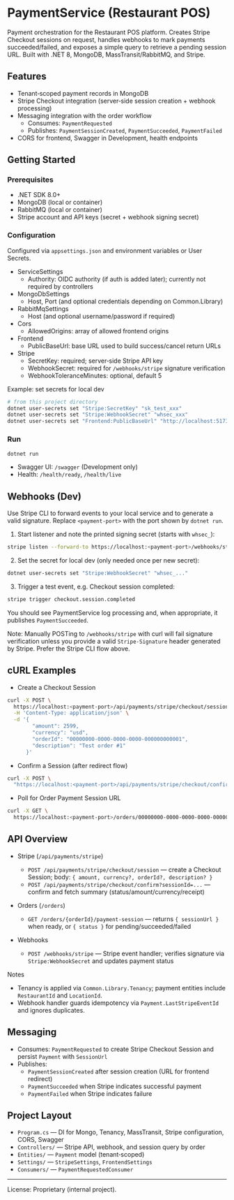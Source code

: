 # PaymentService (Restaurant POS)

Payment orchestration for the Restaurant POS platform. Creates Stripe Checkout sessions on request, handles webhooks to mark payments succeeded/failed, and exposes a simple query to retrieve a pending session URL. Built with .NET 8, MongoDB, MassTransit/RabbitMQ, and Stripe.

## Features
- Tenant‑scoped payment records in MongoDB
- Stripe Checkout integration (server‑side session creation + webhook processing)
- Messaging integration with the order workflow
  - Consumes: `PaymentRequested`
  - Publishes: `PaymentSessionCreated`, `PaymentSucceeded`, `PaymentFailed`
- CORS for frontend, Swagger in Development, health endpoints

## Getting Started

### Prerequisites
- .NET SDK 8.0+
- MongoDB (local or container)
- RabbitMQ (local or container)
- Stripe account and API keys (secret + webhook signing secret)

### Configuration
Configured via `appsettings.json` and environment variables or User Secrets.

- ServiceSettings
  - Authority: OIDC authority (if auth is added later); currently not required by controllers
- MongoDbSettings
  - Host, Port (and optional credentials depending on Common.Library)
- RabbitMqSettings
  - Host (and optional username/password if required)
- Cors
  - AllowedOrigins: array of allowed frontend origins
- Frontend
  - PublicBaseUrl: base URL used to build success/cancel return URLs
- Stripe
  - SecretKey: required; server‑side Stripe API key
  - WebhookSecret: required for `/webhooks/stripe` signature verification
  - WebhookToleranceMinutes: optional, default 5

Example: set secrets for local dev
```bash
# from this project directory
dotnet user-secrets set "Stripe:SecretKey" "sk_test_xxx"
dotnet user-secrets set "Stripe:WebhookSecret" "whsec_xxx"
dotnet user-secrets set "Frontend:PublicBaseUrl" "http://localhost:5173"
```

### Run
```bash
dotnet run
```
- Swagger UI: `/swagger` (Development only)
- Health: `/health/ready`, `/health/live`

## Webhooks (Dev)

Use Stripe CLI to forward events to your local service and to generate a valid signature. Replace `<payment-port>` with the port shown by `dotnet run`.

1) Start listener and note the printed signing secret (starts with `whsec_`):
```bash
stripe listen --forward-to https://localhost:<payment-port>/webhooks/stripe
```

2) Set the secret for local dev (only needed once per new secret):
```bash
dotnet user-secrets set "Stripe:WebhookSecret" "whsec_..."
```

3) Trigger a test event, e.g. Checkout session completed:
```bash
stripe trigger checkout.session.completed
```

You should see PaymentService log processing and, when appropriate, it publishes `PaymentSucceeded`.

Note: Manually POSTing to `/webhooks/stripe` with curl will fail signature verification unless you provide a valid `Stripe-Signature` header generated by Stripe. Prefer the Stripe CLI flow above.

## cURL Examples

- Create a Checkout Session
```bash
curl -X POST \
  https://localhost:<payment-port>/api/payments/stripe/checkout/session \
  -H 'Content-Type: application/json' \
  -d '{
        "amount": 2599,
        "currency": "usd",
        "orderId": "00000000-0000-0000-0000-000000000001",
        "description": "Test order #1"
      }'
```

- Confirm a Session (after redirect flow)
```bash
curl -X POST \
  "https://localhost:<payment-port>/api/payments/stripe/checkout/confirm?sessionId=cs_test_123"
```

- Poll for Order Payment Session URL
```bash
curl -X GET \
  https://localhost:<payment-port>/orders/00000000-0000-0000-0000-000000000001/payment-session
```

## API Overview

- Stripe (`/api/payments/stripe`)
  - `POST /api/payments/stripe/checkout/session` — create a Checkout Session; body: `{ amount, currency?, orderId?, description? }`
  - `POST /api/payments/stripe/checkout/confirm?sessionId=...` — confirm and fetch summary (status/amount/currency/receipt)

- Orders (`/orders`)
  - `GET /orders/{orderId}/payment-session` — returns `{ sessionUrl }` when ready, or `{ status }` for pending/succeeded/failed

- Webhooks
  - `POST /webhooks/stripe` — Stripe event handler; verifies signature via `Stripe:WebhookSecret` and updates payment status

Notes
- Tenancy is applied via `Common.Library.Tenancy`; payment entities include `RestaurantId` and `LocationId`.
- Webhook handler guards idempotency via `Payment.LastStripeEventId` and ignores duplicates.

## Messaging

- Consumes: `PaymentRequested` to create Stripe Checkout Session and persist `Payment` with `SessionUrl`
- Publishes:
  - `PaymentSessionCreated` after session creation (URL for frontend redirect)
  - `PaymentSucceeded` when Stripe indicates successful payment
  - `PaymentFailed` when Stripe indicates failure

## Project Layout
- `Program.cs` — DI for Mongo, Tenancy, MassTransit, Stripe configuration, CORS, Swagger
- `Controllers/` — Stripe API, webhook, and session query by order
- `Entities/` — `Payment` model (tenant‑scoped)
- `Settings/` — `StripeSettings`, `FrontendSettings`
- `Consumers/` — `PaymentRequestedConsumer`

---

License: Proprietary (internal project).
